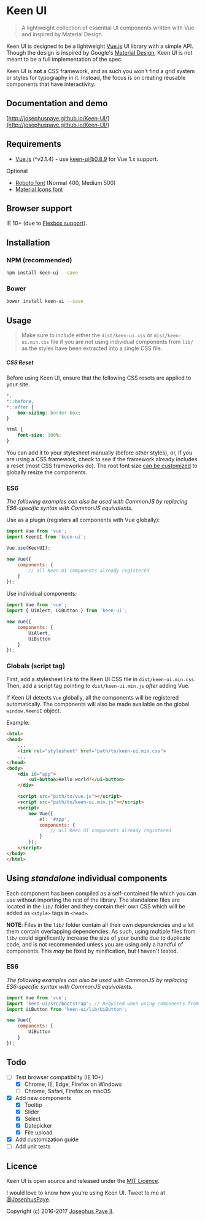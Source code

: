 # Keen UI

> A lightweight collection of essential UI components written with Vue and inspired by Material Design.

Keen UI is designed to be a lightweight [Vue.js](http://vuejs.org) UI library with a simple API. Though the design is inspired by Google's [Material Design](https://material.io/guidelines), Keen UI is not meant to be a full implementation of the spec.

Keen UI is **not** a CSS framework, and as such you won't find a grid system or styles for typography in it. Instead, the focus is on creating reusable components that have interactivity.

## Documentation and demo
[http://josephuspaye.github.io/Keen-UI/](http://josephuspaye.github.io/Keen-UI/)

## Requirements
* [Vue.js](http://vuejs.org/) (^v2.1.4) - use [keen-ui@0.8.9](http://josephuspaye.github.io/Keen-UI/0.8.9/) for Vue 1.x support.

Optional
* [Roboto font](https://www.google.com/fonts/specimen/Roboto) (Normal 400, Medium 500)
* [Material Icons font](http://google.github.io/material-design-icons/#icon-font-for-the-web)

## Browser support
IE 10+ (due to [Flexbox support](http://caniuse.com/#search=flexbox)).

## Installation

### NPM (recommended)

```bash
npm install keen-ui --save
```

### Bower

```bash
bower install keen-ui --save
```

## Usage
> Make sure to include either the `dist/keen-ui.css` or `dist/keen-ui.min.css` file if you are not using individual components from `lib/` as the styles have been extracted into a single CSS file.

##### CSS Reset

Before using Keen UI, ensure that the following CSS resets are applied to your site.

```css
*,
*::before,
*::after {
    box-sizing: border-box;
}

html {
    font-size: 100%;
}
```

You can add it to your stylesheet manually (before other styles), or, if you are using a CSS framework, check to see if the framework already includes a reset (most CSS frameworks do). The root font size [can be customized](Customization.md#component-sizing) to globally resize the components.

### ES6

*The following examples can also be used with CommonJS by replacing ES6-specific syntax with CommonJS equivalents.*

Use as a plugin (registers all components with Vue globally):

```js
import Vue from 'vue';
import KeenUI from 'keen-ui';

Vue.use(KeenUI);

new Vue({
    components: {
        // all Keen UI components already registered
    }
});
```

Use individual components:

```js
import Vue from 'vue';
import { UiAlert, UiButton } from 'keen-ui';

new Vue({
    components: {
        UiAlert,
        UiButton
    }
});
```

### Globals (script tag)

First, add a stylesheet link to the Keen UI CSS file in `dist/keen-ui.min.css`. Then, add a script tag pointing to `dist/keen-ui.min.js` *after* adding Vue.

If Keen UI detects `Vue` globally, all the components will be registered automatically. The components will also be made available on the global `window.KeenUI` object.

Example:

```html
<html>
<head>
    ...
    <link rel="stylesheet" href="path/to/keen-ui.min.css">
    ...
</head>
<body>
    <div id="app">
        <ui-button>Hello world!</ui-button>
    </div>

    <script src="path/to/vue.js"></script>
    <script src="path/to/keen-ui.min.js"></script>
    <script>
        new Vue({
            el: '#app',
            components: {
                // all Keen UI components already registered
            }
        });
    </script>
</body>
</html>
```

## Using *standalone* individual components

Each component has been compiled as a self-contained file which you can use without importing the rest of the library. The standalone files are located in the `lib/` folder and they contain their own CSS which will be added as `<style>` tags in `<head>`.

**NOTE**: Files in the `lib/` folder contain all their own dependencies and a lot them contain overlapping dependencies. As such, using multiple files from `lib/` could significantly increase the size of your bundle due to duplicate code, and is not recommended unless you are using only a handful of components. This *may* be fixed by minification, but I haven't tested.

### ES6

*The following examples can also be used with CommonJS by replacing ES6-specific syntax with CommonJS equivalents.*

```js
import Vue from 'vue';
import 'keen-ui/src/bootstrap'; // Required when using components from `lib/`, should be imported only once in your project
import UiButton from 'keen-ui/lib/UiButton';

new Vue({
    components: {
        UiButton
    }
});
```

## Todo
* [ ] Test browser compatibility (IE 10+)
  * [x] Chrome, IE, Edge, Firefox on Windows
  * [ ] Chrome, Safari, Firefox on macOS
* [x] Add new components
  * [x] Tooltip
  * [x] Slider
  * [x] Select
  * [x] Datepicker
  * [x] File upload
* [x] Add customization guide
* [ ] Add unit tests

## Licence
Keen UI is open source and released under the [MIT Licence](LICENCE).

I would love to know how you're using Keen UI. Tweet to me at [@JosephusPaye](https://twitter.com/JosephusPaye).

Copyright (c) 2016-2017 [Josephus Paye II](https://twitter.com/JosephusPaye).
